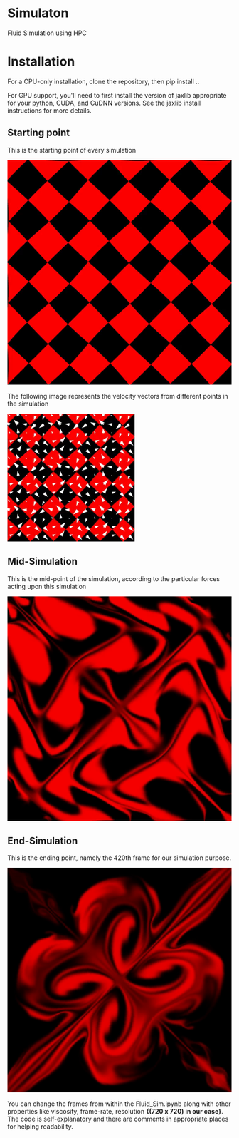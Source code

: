 # Simulaton
Fluid Simulation using HPC

# Installation
For a CPU-only installation, clone the repository, then pip install ..

For GPU support, you'll need to first install the version of jaxlib appropriate for your python, CUDA, and CuDNN versions. See the jaxlib install instructions for more details.

## Starting point
This is the starting point of every simulation

![](Results/Images/vlcsnap-00001.png) 

The following image represents the velocity vectors from different points in the simulation

![](Results/Images/vlcsnap-00004.png)

## Mid-Simulation 
This is the mid-point of the simulation, according to the particular forces acting upon this simulation

![](Results/Images/vlcsnap-00002.png) 

## End-Simulation
This is the ending point, namely the 420th frame for our simulation purpose. 

![](Results/Images/vlcsnap-00003.png) 

You can change the frames from within the Fluid_Sim.ipynb along with other properties like viscosity, frame-rate, resolution **{(720 x 720) in our case}**.
The code is self-explanatory and there are comments in appropriate places for helping readability.
